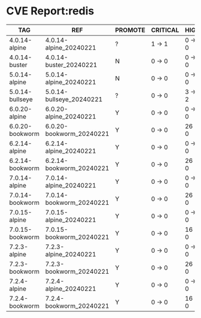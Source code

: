 # CVE Report:redis
|       TAG       |           REF            | PROMOTE | CRITICAL |  HIGH   | MEDIUM  |  LOW   | UNKNOWN |
|-----------------|--------------------------|---------|----------|---------|---------|--------|---------|
| 4.0.14-alpine   | 4.0.14-alpine_20240221   | ?       | 1 -> 1   | 0 -> 0  | 0 -> 0  | 0 -> 0 | 0 -> 0  |
| 4.0.14-buster   | 4.0.14-buster_20240221   | N       | 0 -> 0   | 0 -> 0  | 0 -> 0  | 0 -> 0 | 0 -> 0  |
| 5.0.14-alpine   | 5.0.14-alpine_20240221   | N       | 0 -> 0   | 0 -> 0  | 0 -> 0  | 0 -> 0 | 0 -> 0  |
| 5.0.14-bullseye | 5.0.14-bullseye_20240221 | ?       | 0 -> 0   | 3 -> 2  | 4 -> 4  | 3 -> 1 | 0 -> 0  |
| 6.0.20-alpine   | 6.0.20-alpine_20240221   | Y       | 0 -> 0   | 0 -> 0  | 6 -> 0  | 0 -> 0 | 0 -> 0  |
| 6.0.20-bookworm | 6.0.20-bookworm_20240221 | Y       | 0 -> 0   | 26 -> 0 | 13 -> 0 | 3 -> 0 | 0 -> 0  |
| 6.2.14-alpine   | 6.2.14-alpine_20240221   | Y       | 0 -> 0   | 0 -> 0  | 6 -> 0  | 0 -> 0 | 0 -> 0  |
| 6.2.14-bookworm | 6.2.14-bookworm_20240221 | Y       | 0 -> 0   | 26 -> 0 | 13 -> 0 | 3 -> 0 | 0 -> 0  |
| 7.0.14-alpine   | 7.0.14-alpine_20240221   | Y       | 0 -> 0   | 0 -> 0  | 6 -> 0  | 0 -> 0 | 0 -> 0  |
| 7.0.14-bookworm | 7.0.14-bookworm_20240221 | Y       | 0 -> 0   | 26 -> 0 | 13 -> 0 | 3 -> 0 | 0 -> 0  |
| 7.0.15-alpine   | 7.0.15-alpine_20240221   | Y       | 0 -> 0   | 0 -> 0  | 2 -> 0  | 0 -> 0 | 0 -> 0  |
| 7.0.15-bookworm | 7.0.15-bookworm_20240221 | Y       | 0 -> 0   | 16 -> 0 | 11 -> 0 | 3 -> 0 | 0 -> 0  |
| 7.2.3-alpine    | 7.2.3-alpine_20240221    | Y       | 0 -> 0   | 0 -> 0  | 6 -> 0  | 0 -> 0 | 0 -> 0  |
| 7.2.3-bookworm  | 7.2.3-bookworm_20240221  | Y       | 0 -> 0   | 26 -> 0 | 13 -> 0 | 3 -> 0 | 0 -> 0  |
| 7.2.4-alpine    | 7.2.4-alpine_20240221    | Y       | 0 -> 0   | 0 -> 0  | 2 -> 0  | 0 -> 0 | 0 -> 0  |
| 7.2.4-bookworm  | 7.2.4-bookworm_20240221  | Y       | 0 -> 0   | 16 -> 0 | 11 -> 0 | 3 -> 0 | 0 -> 0  |
